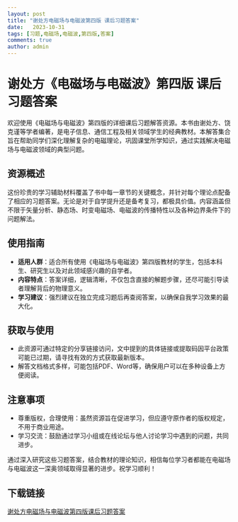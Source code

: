 ```yaml
---
layout: post
title: "谢处方电磁场与电磁波第四版 课后习题答案"
date:   2023-10-31
tags: [习题,电磁场,电磁波,第四版,答案]
comments: true
author: admin
---
```

# 谢处方《电磁场与电磁波》第四版 课后习题答案

欢迎使用《电磁场与电磁波》第四版的详细课后习题解答资源。本书由谢处方、饶克谨等学者编著，是电子信息、通信工程及相关领域学生的经典教材。本解答集合旨在帮助同学们深化理解复杂的电磁理论，巩固课堂所学知识，通过实践解决电磁场与电磁波领域的典型问题。

## 资源概述

这份珍贵的学习辅助材料覆盖了书中每一章节的关键概念，并针对每个理论点配备了相应的习题答案。无论是对于自学提升还是备考复习，都极具价值。内容涵盖但不限于矢量分析、静态场、时变电磁场、电磁波的传播特性以及各种边界条件下的问题解法。

## 使用指南

- **适用人群**：适合所有使用《电磁场与电磁波》第四版教材的学生，包括本科生、研究生以及对此领域感兴趣的自学者。
- **内容特点**：答案详细，逻辑清晰，不仅包含直接的解题步骤，还尽可能引导读者理解背后的物理意义。
- **学习建议**：强烈建议在独立完成习题后再查阅答案，以确保自我学习效果的最大化。

## 获取与使用

- 此资源可通过特定的分享链接访问，文中提到的具体链接或提取码因平台政策可能已过期，请寻找有效的方式获取最新版本。
- 解答文档格式多样，可能包括PDF、Word等，确保用户可以在多种设备上方便阅读。

## 注意事项

- 尊重版权，合理使用：虽然资源旨在促进学习，但应遵守原作者的版权规定，不用于商业用途。
- 学习交流：鼓励通过学习小组或在线论坛与他人讨论学习中遇到的问题，共同进步。

通过深入研究这些习题答案，结合教材的理论知识，相信每位学习者都能在电磁场与电磁波这一深奥领域取得显著的进步。祝学习顺利！

## 下载链接

[谢处方电磁场与电磁波第四版课后习题答案](https://pan.quark.cn/s/712ce6dc2f29)